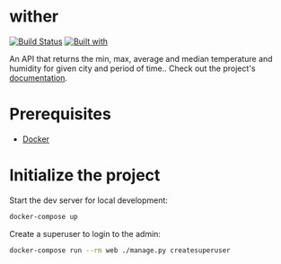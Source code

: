 # wither

[![Build Status](https://travis-ci.org/crintus/wither.svg?branch=master)](https://travis-ci.org/crintus/wither)
[![Built with](https://img.shields.io/badge/Built_with-Cookiecutter_Django_Rest-F7B633.svg)](https://github.com/agconti/cookiecutter-django-rest)

An API that returns the min, max, average and median temperature and humidity for given city and period of time.. Check out the project's [documentation](http://crintus.github.io/wither/).

# Prerequisites

- [Docker](https://docs.docker.com/docker-for-mac/install/)

# Initialize the project

Start the dev server for local development:

```bash
docker-compose up
```

Create a superuser to login to the admin:

```bash
docker-compose run --rm web ./manage.py createsuperuser
```
